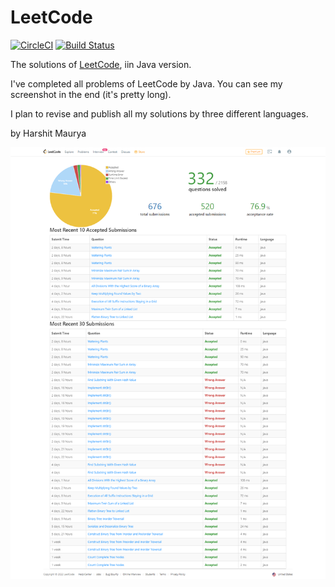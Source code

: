 LeetCode
========

[![CircleCI](https://circleci.com/gh/xcv58/LeetCode.svg?style=svg)](https://circleci.com/gh/xcv58/LeetCode)
[![Build Status](https://travis-ci.org/xcv58/LeetCode.svg?branch=master)](https://travis-ci.org/xcv58/LeetCode)

The solutions of [LeetCode](https://oj.leetcode.com/problems/), iin Java version.

I've completed all problems of LeetCode by Java. You can see my screenshot in the end (it's pretty long).

I plan to revise and publish all my solutions by three different languages.

by Harshit Maurya

![xcv58's Screenshot](https://github.com/rockharshitmaurya/Leetcode-Java/blob/main/problems/watering_plants/screencapture-leetcode-progress-2022-02-03-10_25_03.png)
